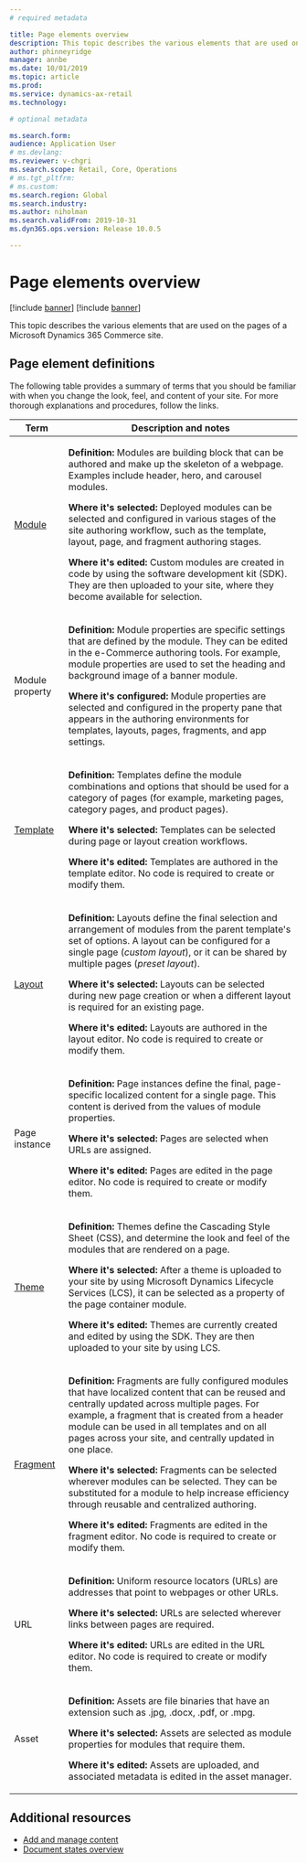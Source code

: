 ```yaml
---
# required metadata

title: Page elements overview
description: This topic describes the various elements that are used on the pages of a Microsoft Dynamics 365 Commerce site.
author: phinneyridge
manager: annbe
ms.date: 10/01/2019
ms.topic: article
ms.prod: 
ms.service: dynamics-ax-retail
ms.technology: 

# optional metadata

ms.search.form:  
audience: Application User
# ms.devlang: 
ms.reviewer: v-chgri
ms.search.scope: Retail, Core, Operations
# ms.tgt_pltfrm: 
# ms.custom: 
ms.search.region: Global
ms.search.industry: 
ms.author: niholman
ms.search.validFrom: 2019-10-31
ms.dyn365.ops.version: Release 10.0.5

---
```

# Page elements overview

[!include [banner](../includes/preview-banner.md)]
[!include [banner](../includes/banner.md)]

This topic describes the various elements that are used on the pages of a Microsoft Dynamics 365 Commerce site.

## Page element definitions

The following table provides a summary of terms that you should be familiar with when you change the look, feel, and content of your site. For more thorough explanations and procedures, follow the links.

| Term | Description and notes |
|------|-----------------------|
| [Module](modules.md) | <p>**Definition:** Modules are building block that can be authored and make up the skeleton of a webpage. Examples include header, hero, and carousel modules.</p><p>**Where it's selected:** Deployed modules can be selected and configured in various stages of the site authoring workflow, such as the template, layout, page, and fragment authoring stages.</p><p>**Where it's edited:** Custom modules are created in code by using the software development kit (SDK). They are then uploaded to your site, where they become available for selection.</p> |
| Module property | <p>**Definition:** Module properties are specific settings that are defined by the module. They can be edited in the e-Commerce authoring tools. For example, module properties are used to set the heading and background image of a banner module.</p><p>**Where it's configured:** Module properties are selected and configured in the property pane that appears in the authoring environments for templates, layouts, pages, fragments, and app settings.</p> |
| [Template](templates-layouts-overview.md) | <p>**Definition:** Templates define the module combinations and options that should be used for a category of pages (for example, marketing pages, category pages, and product pages).</p><p>**Where it's selected:** Templates can be selected during page or layout creation workflows.</p><p>**Where it's edited:** Templates are authored in the template editor. No code is required to create or modify them.</p> |
| [Layout](templates-layouts-overview.md) | <p>**Definition:** Layouts define the final selection and arrangement of modules from the parent template's set of options. A layout can be configured for a single page (*custom layout*), or it can be shared by multiple pages (*preset layout*).</p><p>**Where it's selected:** Layouts can be selected during new page creation or when a different layout is required for an existing page.</p><p>**Where it's edited:** Layouts are authored in the layout editor. No code is required to create or modify them.</p> |
| Page instance | <p>**Definition:** Page instances define the final, page-specific localized content for a single page. This content is derived from the values of module properties.</p><p>**Where it's selected:** Pages are selected when URLs are assigned.</p><p>**Where it's edited:** Pages are edited in the page editor. No code is required to create or modify them.</p> |
| [Theme](select-site-theme.md) | <p>**Definition:** Themes define the Cascading Style Sheet (CSS), and determine the look and feel of the modules that are rendered on a page.</p><p>**Where it's selected:** After a theme is uploaded to your site by using Microsoft Dynamics Lifecycle Services (LCS), it can be selected as a property of the page container module.</p><p>**Where it's edited:** Themes are currently created and edited by using the SDK. They are then uploaded to your site by using LCS.</p> |
| [Fragment](work-with-fragments.md) | <p>**Definition:** Fragments are fully configured modules that have localized content that can be reused and centrally updated across multiple pages. For example, a fragment that is created from a header module can be used in all templates and on all pages across your site, and centrally updated in one place.</p><p>**Where it's selected:** Fragments can be selected wherever modules can be selected. They can be substituted for a module to help increase efficiency through reusable and centralized authoring.</p><p>**Where it's edited:** Fragments are edited in the fragment editor. No code is required to create or modify them.</p> |
| URL | <p>**Definition:** Uniform resource locators (URLs) are addresses that point to webpages or other URLs.</p><p>**Where it's selected:** URLs are selected wherever links between pages are required.</p><p>**Where it's edited:** URLs are edited in the URL editor. No code is required to create or modify them.</p> |
| Asset | <p>**Definition:** Assets are file binaries that have an extension such as .jpg, .docx, .pdf, or .mpg.</p><p>**Where it's selected:** Assets are selected as module properties for modules that require them.</p><p>**Where it's edited:** Assets are uploaded, and associated metadata is edited in the asset manager.</p> |

## Additional resources

- [Add and manage content](add-manage-content.md)
- [Document states overview](document-states-overview.md)
